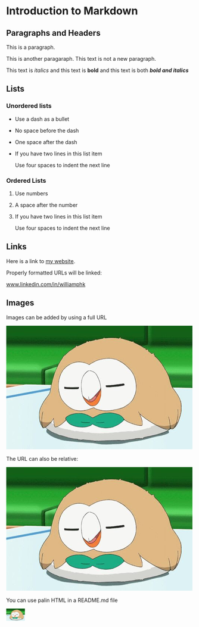# Introduction to Markdown

## Paragraphs and Headers

This is a paragraph.

This is another paragaraph.
This text is not a new paragraph.

This text is *italics* and this text is **bold** and this text is both ***bold and italics***

## Lists

### Unordered lists

- Use a dash as a bullet
- No space before the dash
- One space after the dash
- If you have two lines in this list item

    Use four spaces to indent the next line

### Ordered Lists
1. Use numbers
2. A space after the number
3. If you have two lines in this list item

    Use four spaces to indent the next line

## Links

Here is a link to [my website](https://www.linkedin.com/in/williamphk).

Properly formatted URLs will be linked:

www.linkedin.com/in/williamphk

## Images

Images can be added by using a full URL

![Text Image](https://raw.githubusercontent.com/williamphk/sanbox/main/_readme/IMG-20170424-WA0002.jpg)

The URL can also be relative:

![Text Image](/_readme/IMG-20170424-WA0002.jpg)

You can use palin HTML in a README.md file

<img src="https://raw.githubusercontent.com/williamphk/sanbox/main/_readme/IMG-20170424-WA0002.jpg" width="50px">
